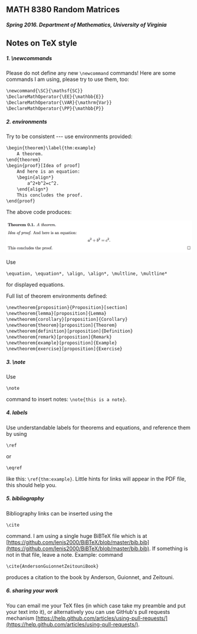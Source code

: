 ## MATH 8380 Random Matrices
##### Spring 2016. Department of Mathematics, University of Virginia

## Notes on TeX style

##### 1. \newcommands

Please do not define any new <code>\newcommand</code> commands! Here are some commands I am using, please try to use them, too:
	
	\newcommand{\SC}{\mathsf{SC}}
	\DeclareMathOperator{\EE}{\mathbb{E}}
	\DeclareMathOperator{\VAR}{\mathrm{Var}}
	\DeclareMathOperator{\PP}{\mathbb{P}}

##### 2. environments 

Try to be consistent --- use environments provided:
		
	\begin{theorem}\label{thm:example}
		A theorem.		
	\end{theorem}
	\begin{proof}[Idea of proof]
		And here is an equation:
		\begin{align*}
			a^2+b^2=c^2.
		\end{align*}
		This concludes the proof.
	\end{proof}	

The above code produces:

<img src=https://github.com/lenis2000/RMT_Spring_2016/blob/master/img/notes_tex_1.png>

Use 

	\equation, \equation*, \align, \align*, \multline, \multline*

for displayed equations.

Full list of theorem environments defined:

	\newtheorem{proposition}{Proposition}[section]
	\newtheorem{lemma}[proposition]{Lemma}
	\newtheorem{corollary}[proposition]{Corollary}
	\newtheorem{theorem}[proposition]{Theorem}
	\newtheorem{definition}[proposition]{Definition}
	\newtheorem{remark}[proposition]{Remark}
	\newtheorem{example}[proposition]{Example}
	\newtheorem{exercise}[proposition]{Exercise}	


##### 3. \note

Use 
	
	\note 

command to insert notes: <code>\note{this is a note}</code>.

##### 4. labels

Use understandable labels for theorems and equations, and reference them by using 

	\ref

or 

	\eqref 

like this: <code>\ref{thm:example}</code>. Little hints for links will appear in the PDF file, this should help you.

##### 5. bibliography

Bibliography links can be inserted using the 

	\cite

command. I am using a single huge BiBTeX file which is at [https://github.com/lenis2000/BiBTeX/blob/master/bib.bib](https://github.com/lenis2000/BiBTeX/blob/master/bib.bib).
If something is not in that file, leave a note. 
Example: command 

	\cite{AndersonGuionnetZeitouniBook}

produces a citation to the book by Anderson, Guionnet, and Zeitouni.

##### 6. sharing your work

You can email me your TeX files (in which case take
my preamble and put your text into it), or alternatively you can use GitHub's pull requests mechanism
[https://help.github.com/articles/using-pull-requests/](https://help.github.com/articles/using-pull-requests/).
